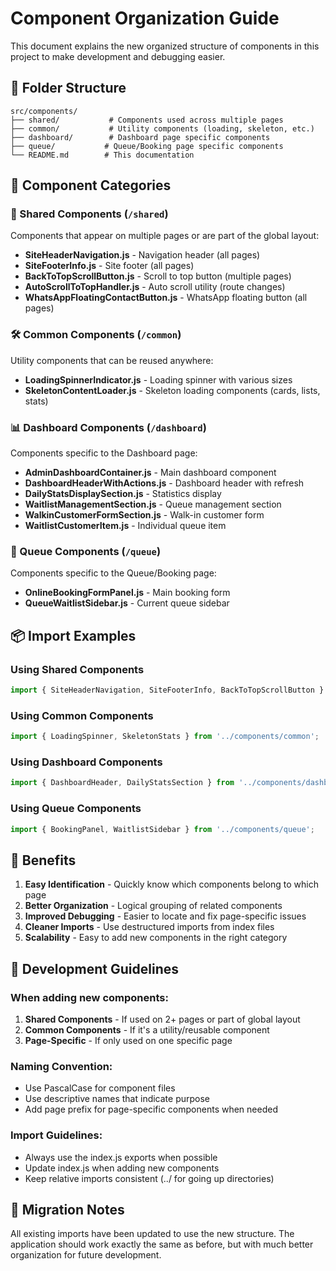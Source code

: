 # Component Organization Guide

This document explains the new organized structure of components in this project to make development and debugging easier.

## 📁 Folder Structure

```
src/components/
├── shared/           # Components used across multiple pages
├── common/           # Utility components (loading, skeleton, etc.)
├── dashboard/        # Dashboard page specific components
├── queue/           # Queue/Booking page specific components
└── README.md        # This documentation
```

## 🔄 Component Categories

### 📱 Shared Components (`/shared`)
Components that appear on multiple pages or are part of the global layout:
- **SiteHeaderNavigation.js** - Navigation header (all pages)
- **SiteFooterInfo.js** - Site footer (all pages)
- **BackToTopScrollButton.js** - Scroll to top button (multiple pages)
- **AutoScrollToTopHandler.js** - Auto scroll utility (route changes)
- **WhatsAppFloatingContactButton.js** - WhatsApp floating button (all pages)

### 🛠️ Common Components (`/common`)
Utility components that can be reused anywhere:
- **LoadingSpinnerIndicator.js** - Loading spinner with various sizes
- **SkeletonContentLoader.js** - Skeleton loading components (cards, lists, stats)

### 📊 Dashboard Components (`/dashboard`)
Components specific to the Dashboard page:
- **AdminDashboardContainer.js** - Main dashboard component
- **DashboardHeaderWithActions.js** - Dashboard header with refresh
- **DailyStatsDisplaySection.js** - Statistics display
- **WaitlistManagementSection.js** - Queue management section
- **WalkinCustomerFormSection.js** - Walk-in customer form
- **WaitlistCustomerItem.js** - Individual queue item

### 📅 Queue Components (`/queue`)
Components specific to the Queue/Booking page:
- **OnlineBookingFormPanel.js** - Main booking form
- **QueueWaitlistSidebar.js** - Current queue sidebar

## 📦 Import Examples

### Using Shared Components
```javascript
import { SiteHeaderNavigation, SiteFooterInfo, BackToTopScrollButton } from '../components/shared';
```

### Using Common Components
```javascript
import { LoadingSpinner, SkeletonStats } from '../components/common';
```

### Using Dashboard Components
```javascript
import { DashboardHeader, DailyStatsSection } from '../components/dashboard';
```

### Using Queue Components
```javascript
import { BookingPanel, WaitlistSidebar } from '../components/queue';
```

## 🎯 Benefits

1. **Easy Identification** - Quickly know which components belong to which page
2. **Better Organization** - Logical grouping of related components
3. **Improved Debugging** - Easier to locate and fix page-specific issues
4. **Cleaner Imports** - Use destructured imports from index files
5. **Scalability** - Easy to add new components in the right category

## 🔧 Development Guidelines

### When adding new components:

1. **Shared Components** - If used on 2+ pages or part of global layout
2. **Common Components** - If it's a utility/reusable component
3. **Page-Specific** - If only used on one specific page

### Naming Convention:
- Use PascalCase for component files
- Use descriptive names that indicate purpose
- Add page prefix for page-specific components when needed

### Import Guidelines:
- Always use the index.js exports when possible
- Update index.js when adding new components
- Keep relative imports consistent (../ for going up directories)

## 🚀 Migration Notes

All existing imports have been updated to use the new structure. The application should work exactly the same as before, but with much better organization for future development.